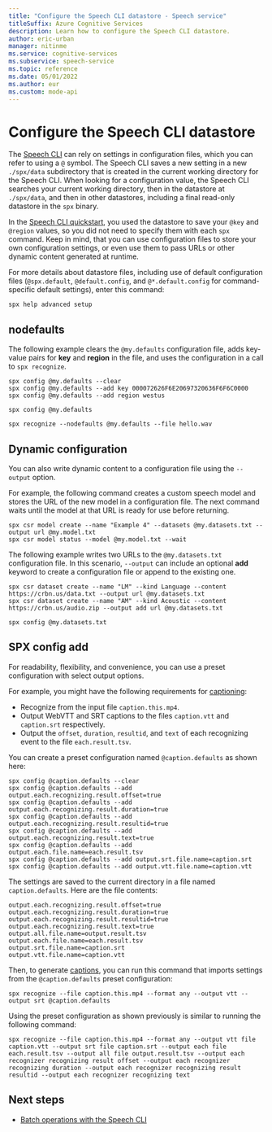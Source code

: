 ```yaml
---
title: "Configure the Speech CLI datastore - Speech service"
titleSuffix: Azure Cognitive Services
description: Learn how to configure the Speech CLI datastore.
author: eric-urban
manager: nitinme
ms.service: cognitive-services
ms.subservice: speech-service
ms.topic: reference
ms.date: 05/01/2022
ms.author: eur
ms.custom: mode-api
---
```


# Configure the Speech CLI datastore

The [Speech CLI](spx-basics.md) can rely on settings in configuration files, which you can refer to using a `@` symbol. The Speech CLI saves a new setting in a new `./spx/data` subdirectory that is created in the current working directory for the Speech CLI. When looking for a configuration value, the Speech CLI searches your current working directory, then in the datastore at `./spx/data`, and then in other datastores, including a final read-only datastore in the `spx` binary. 

In the [Speech CLI quickstart](spx-basics.md), you used the datastore to save your `@key` and `@region` values, so you did not need to specify them with each `spx` command. Keep in mind, that you can use configuration files to store your own configuration settings, or even use them to pass URLs or other dynamic content generated at runtime.

For more details about datastore files, including use of default configuration files (`@spx.default`, `@default.config`, and `@*.default.config` for command-specific default settings), enter this command:

```console
spx help advanced setup
```

## nodefaults

The following example clears the `@my.defaults` configuration file, adds key-value pairs for **key** and **region** in the file, and uses the configuration in a call to `spx recognize`.

```console
spx config @my.defaults --clear
spx config @my.defaults --add key 000072626F6E20697320636F6F6C0000
spx config @my.defaults --add region westus

spx config @my.defaults

spx recognize --nodefaults @my.defaults --file hello.wav
```

## Dynamic configuration

You can also write dynamic content to a configuration file using the `--output` option. 

For example, the following command creates a custom speech model and stores the URL of the new model in a configuration file. The next command waits until the model at that URL is ready for use before returning.

```console
spx csr model create --name "Example 4" --datasets @my.datasets.txt --output url @my.model.txt
spx csr model status --model @my.model.txt --wait
```

The following example writes two URLs to the `@my.datasets.txt` configuration file. In this scenario, `--output` can include an optional **add** keyword to create a configuration file or append to the existing one.

```console
spx csr dataset create --name "LM" --kind Language --content https://crbn.us/data.txt --output url @my.datasets.txt
spx csr dataset create --name "AM" --kind Acoustic --content https://crbn.us/audio.zip --output add url @my.datasets.txt

spx config @my.datasets.txt
```

## SPX config add

For readability, flexibility, and convenience, you can use a preset configuration with select output options. 

For example, you might have the following requirements for [captioning](captioning-quickstart.md):
- Recognize from the input file `caption.this.mp4`.
- Output WebVTT and SRT captions to the files `caption.vtt` and `caption.srt` respectively.
- Output the `offset`, `duration`, `resultid`, and `text` of each recognizing event to the file `each.result.tsv`.

You can create a preset configuration named `@caption.defaults` as shown here:

```console
spx config @caption.defaults --clear
spx config @caption.defaults --add output.each.recognizing.result.offset=true
spx config @caption.defaults --add output.each.recognizing.result.duration=true
spx config @caption.defaults --add output.each.recognizing.result.resultid=true
spx config @caption.defaults --add output.each.recognizing.result.text=true
spx config @caption.defaults --add output.each.file.name=each.result.tsv
spx config @caption.defaults --add output.srt.file.name=caption.srt
spx config @caption.defaults --add output.vtt.file.name=caption.vtt
```

The settings are saved to the current directory in a file named `caption.defaults`. Here are the file contents:

```
output.each.recognizing.result.offset=true
output.each.recognizing.result.duration=true
output.each.recognizing.result.resultid=true
output.each.recognizing.result.text=true
output.all.file.name=output.result.tsv
output.each.file.name=each.result.tsv
output.srt.file.name=caption.srt
output.vtt.file.name=caption.vtt
```

Then, to generate [captions](captioning-quickstart.md), you can run this command that imports settings from the `@caption.defaults` preset configuration:

```console
spx recognize --file caption.this.mp4 --format any --output vtt --output srt @caption.defaults
```

Using the preset configuration as shown previously is similar to running the following command:

```console
spx recognize --file caption.this.mp4 --format any --output vtt file caption.vtt --output srt file caption.srt --output each file each.result.tsv --output all file output.result.tsv --output each recognizer recognizing result offset --output each recognizer recognizing duration --output each recognizer recognizing result resultid --output each recognizer recognizing text
```

## Next steps 

* [Batch operations with the Speech CLI](./spx-batch-operations.md)
